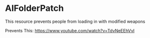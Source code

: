# AIFolderPatch


This resource prevents people from loading in with modified weapons

Prevents This:
https://www.youtube.com/watch?v=TdvNeEEhVvI
